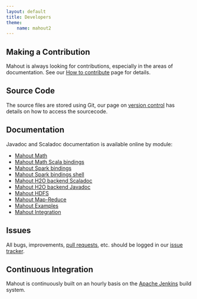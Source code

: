 ```yaml
---
layout: default
title: Developers
theme: 
    name: mahout2
---
```


<a name="DeveloperResources-MakingaContribution"></a>
## Making a Contribution

Mahout is always looking for contributions, especially in the areas of
documentation. See our [How to contribute](/developers/how-to-contribute.html) page for details.


<a name="DeveloperResources-SourceCode"></a>
## Source Code

The source files are stored using Git, our page on [version control](/developers/version-control.html) has details on how to access the sourcecode.


<a name="DeveloperResources-Documentation"></a>
## Documentation

Javadoc and Scaladoc documentation is available online by module:

 * [Mahout Math](http://apache.github.io/mahout/0.10.1/docs/mahout-math/index.html)
 * [Mahout Math Scala bindings](http://apache.github.io/mahout/0.10.1/docs/mahout-math-scala/index.html)
 * [Mahout Spark bindings](http://apache.github.io/mahout/0.10.1/docs/mahout-spark/index.html)
 * [Mahout Spark bindings shell](http://apache.github.io/mahout/0.10.1/docs/mahout-spark-shell/index.html)
 * [Mahout H2O backend Scaladoc](http://apache.github.io/mahout/0.10.1/docs/mahout-h2o/scaladocs/index.html)
 * [Mahout H2O backend Javadoc](http://apache.github.io/mahout/0.10.1/docs/mahout-h2o/javadoc/index.html)
 * [Mahout HDFS](http://apache.github.io/mahout/0.10.1/docs/mahout-hdfs/index.html)
 * [Mahout Map-Reduce](http://apache.github.io/mahout/0.10.1/docs/mahout-mr/index.html)
 * [Mahout Examples](http://apache.github.io/mahout/0.10.1/docs/mahout-examples/index.html)
 * [Mahout Integration](http://apache.github.io/mahout/0.10.1/docs/mahout-integration/index.html)


<a name="DeveloperResources-Issues"></a>
## Issues

All bugs, improvements, [pull requests](http://mahout.apache.org/developers/github.html), etc. should be logged in our [issue tracker](/developers/issue-tracker.html).

<a name="DeveloperResources-ContinuousIntegration"></a>
## Continuous Integration

Mahout is continuously built on an hourly basis on the [Apache Jenkins](https://builds.apache.org/job/Mahout-Quality/)  build system.

